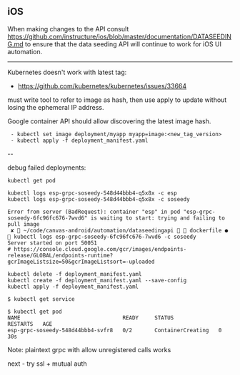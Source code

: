 ## iOS

When making changes to the API consult https://github.com/instructure/ios/blob/master/documentation/DATASEEDING.md to ensure that the data seeding API will continue to work for iOS UI automation.

---

Kubernetes doesn't work with latest tag:

- https://github.com/kubernetes/kubernetes/issues/33664

must write tool to refer to image as hash, then use apply to update
without losing the ephemeral IP address.

Google container API should allow discovering the latest image hash.

```
 - kubectl set image deployment/myapp myapp=image:<new_tag_version>
 - kubectl apply -f deployment_manifest.yaml
```

--

debug failed deployments:

```
kubectl get pod

kubectl logs esp-grpc-soseedy-548d44bbb4-q5x8x -c esp
kubectl logs esp-grpc-soseedy-548d44bbb4-q5x8x -c soseedy

Error from server (BadRequest): container "esp" in pod "esp-grpc-soseedy-6fc96fc676-7wvd6" is waiting to start: trying and failing to pull image
 ✘  ~/code/canvas-android/automation/dataseedingapi   dockerfile ●  kubectl logs esp-grpc-soseedy-6fc96fc676-7wvd6 -c soseedy
Server started on port 50051
# https://console.cloud.google.com/gcr/images/endpoints-release/GLOBAL/endpoints-runtime?gcrImageListsize=50&gcrImageListsort=-uploaded

kubectl delete -f deployment_manifest.yaml
kubectl create -f deployment_manifest.yaml --save-config
kubectl apply -f deployment_manifest.yaml

$ kubectl get service

$ kubectl get pod
NAME                                READY     STATUS              RESTARTS   AGE
esp-grpc-soseedy-548d44bbb4-svfr8   0/2       ContainerCreating   0          30s
```

Note: plaintext grpc with allow unregistered calls works

next - try ssl + mutual auth
